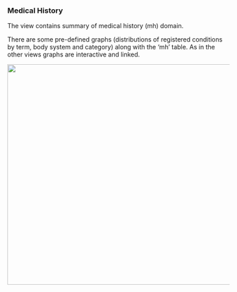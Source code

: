 ### Medical History

The view contains summary of medical history (mh) domain.

There are some pre-defined graphs (distributions of registered conditions by term, body system and category) along with the ‘mh’ table.
As in the other views graphs are interactive and linked.

<img src="https://raw.githubusercontent.com/datagrok-ai/public/master/packages/ClinicalCase/img/medical_history.gif" height="500" width='800'/>